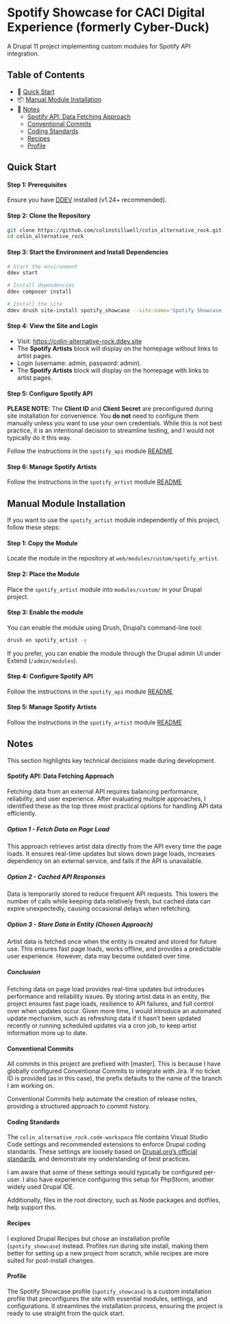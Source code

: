 # Spotify Showcase for CACI Digital Experience (formerly Cyber-Duck)

A Drupal 11 project implementing custom modules for Spotify API integration.

## Table of Contents

- 🚀 [Quick Start](#quick-start)
- 📦 [Manual Module Installation](#manual-module-installation)
- 📝 [Notes](#notes)
  - [Spotify API: Data Fetching Approach](#spotify-api-data-fetching-approach)
  - [Conventional Commits](#conventional-commits)
  - [Coding Standards](#coding-standards)
  - [Recipes](#recipes)
  - [Profile](#profile)

## Quick Start

#### Step 1: Prerequisites

Ensure you have [DDEV](https://ddev.readthedocs.io) installed (v1.24+ recommended).

#### Step 2: Clone the Repository

```bash
git clone https://github.com/colinstillwell/colin_alternative_rock.git
cd colin_alternative_rock
```

#### Step 3: Start the Environment and Install Dependencies

```bash
# Start the environment
ddev start

# Install dependencies
ddev composer install

# Install the site
ddev drush site-install spotify_showcase --site-name='Spotify Showcase' --account-name=admin --account-pass=admin --yes
```

#### Step 4: View the Site and Login

- Visit: https://colin-alternative-rock.ddev.site
- The **Spotify Artists** block will display on the homepage without links to artist pages.
- Login (username: admin, password: admin).
- The **Spotify Artists** block will display on the homepage with links to artist pages.

#### Step 5: Configure Spotify API

**PLEASE NOTE:**
The **Client ID** and **Client Secret** are preconfigured during site installation for convenience.
You **do not** need to configure them manually unless you want to use your own credentials.
While this is not best practice, it is an intentional decision to streamline testing, and I would not typically do it this way.

Follow the instructions in the `spotify_api` module [README](https://github.com/colinstillwell/colin_alternative_rock/blob/master/web/modules/custom/spotify_api/README.md)

#### Step 6: Manage Spotify Artists

Follow the instructions in the `spotify_artist` module [README](https://github.com/colinstillwell/colin_alternative_rock/blob/master/web/modules/custom/spotify_artist/README.md)

## Manual Module Installation

If you want to use the `spotify_artist` module independently of this project, follow these steps:

#### Step 1: Copy the Module

Locate the module in the repository at `web/modules/custom/spotify_artist`.

#### Step 2: Place the Module

Place the `spotify_artist` module into `modules/custom/` in your Drupal project.

#### Step 3: Enable the module

You can enable the module using Drush, Drupal’s command-line tool:

```bash
drush en spotify_artist -y
```

If you prefer, you can enable the module through the Drupal admin UI under Extend (`/admin/modules`).

#### Step 4: Configure Spotify API

Follow the instructions in the `spotify_api` module [README](https://github.com/colinstillwell/colin_alternative_rock/blob/master/web/modules/custom/spotify_api/README.md)

#### Step 5: Manage Spotify Artists

Follow the instructions in the `spotify_artist` module [README](https://github.com/colinstillwell/colin_alternative_rock/blob/master/web/modules/custom/spotify_artist/README.md)

## Notes

This section highlights key technical decisions made during development.

#### Spotify API: Data Fetching Approach

Fetching data from an external API requires balancing performance, reliability, and user experience. After evaluating multiple approaches, I identified these as the top three most practical options for handling API data efficiently.

##### Option 1 - Fetch Data on Page Load

This approach retrieves artist data directly from the API every time the page loads. It ensures real-time updates but slows down page loads, increases dependency on an external service, and fails if the API is unavailable.

##### Option 2 - Cached API Responses

Data is temporarily stored to reduce frequent API requests. This lowers the number of calls while keeping data relatively fresh, but cached data can expire unexpectedly, causing occasional delays when refetching.

##### Option 3 - Store Data in Entity (Chosen Approach)

Artist data is fetched once when the entity is created and stored for future use. This ensures fast page loads, works offline, and provides a predictable user experience. However, data may become outdated over time.

##### Conclusion

Fetching data on page load provides real-time updates but introduces performance and reliability issues. By storing artist data in an entity, the project ensures fast page loads, resilience to API failures, and full control over when updates occur. Given more time, I would introduce an automated update mechanism, such as refreshing data if it hasn’t been updated recently or running scheduled updates via a cron job, to keep artist information more up to date.

#### Conventional Commits

All commits in this project are prefixed with [master]. This is because I have globally configured Conventional Commits to integrate with Jira. If no ticket ID is provided (as in this case), the prefix defaults to the name of the branch I am working on.

Conventional Commits help automate the creation of release notes, providing a structured approach to commit history.

#### Coding Standards

The `colin_alternative_rock.code-workspace` file contains Visual Studio Code settings and recommended extensions to enforce Drupal coding standards. These settings are loosely based on [Drupal.org’s official standards](https://www.drupal.org/node/2918206), and demonstrate my understanding of best practices.

I am aware that some of these settings would typically be configured per-user. I also have experience configuring this setup for PhpStorm, another widely used Drupal IDE.

Additionally, files in the root directory, such as Node packages and dotfiles, help support this.

#### Recipes

I explored Drupal Recipes but chose an installation profile (`spotify_showcase`) instead. Profiles run during site install, making them better for setting up a new project from scratch, while recipes are more suited for post-install changes.

#### Profile

The Spotify Showcase profile (`spotify_showcase`) is a custom installation profile that preconfigures the site with essential modules, settings, and configurations. It streamlines the installation process, ensuring the project is ready to use straight from the quick start.

